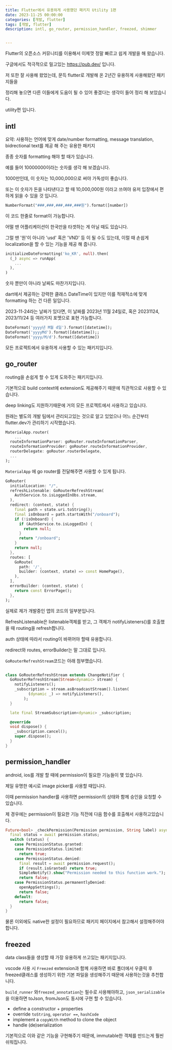 ```yaml
---
title: Flutter에서 유용하게 사용했던 패키지 Utility 1편
date: 2023-11-25 00:00:00
categories: [개발, flutter]
tags: [개발, flutter]
description: intl, go_router, permission_handler, freezed, shimmer


---
```


Flutter의 오픈소스 커뮤니티를 이용해서 이제껏 정말 빠르고 쉽게 개발을 해 왔습니다.

구글에서도 적극적으로 밀고있는 https://pub.dev/ 입니다.

저 또한 잘 사용해 왔었는데, 문득 flutter로 개발해 온 2년간 유용하게 사용해왔던 패키지들을

정리해 놓으면 다른 이들에게 도움이 될 수 있어 좋겠다는 생각이 들어 정리 해 보았습니다.

utility편 입니다.



## intl

요약: 사용하는 언어에 맞게 date/number formatting, message translation, bidrectional text를 제공 해 주는 유용한 패키지

종종 숫자를 formatting 해야 할 때가 있습니다.

예를 들어 10000000이라는 숫자를 생각 해 보겠습니다.

1000만인데, 이 숫자는 10,000,000으로 써야 가독성이 좋습니다.

또는 이 숫자가 돈을 나타낸다고 할 때 10,000,000원 이라고 쓰여야 유저 입장에서 편하게 읽을 수 있을 것 입니다.

```dart
NumberFormat("###,###,###,###,###원").format([number])
```

이 코드 한줄로 format이 가능합니다.



어떨 땐 어플리케이션이 한국만을 타겟하는 게 아닐 때도 있습니다.

그럴 땐 '원'이 아니라 'usd' 혹은 'VND' 등 이 될 수도 있는데, 이럴 때 손쉽게 localization을 할 수 있는 기능을 제공 해 줍니다.

```dart
initializeDateFormatting('ko_KR', null).then(
  (_) async => runApp(
    ...
  ),
)
```



숫자 뿐만이 아니라 날짜도 마찬가지입니다.

dart에서 제공하는 강력한 클래스 DateTime이 있지만 이를 적재적소에 맞게 formatting 하는 건 다른 일입니다.

2023-11-24라는 날짜가 있다면, 이 날짜를 2023년 11월 24일로, 혹은 20231124, 2023/11/24 등 여러가지 포멧으로 표현 가능합니다.

```dart
DateFormat('yyyy년 M월 d일').format([datetime]);
DateFormat('yyyyMd').format([datetime]);;
DateFormat('yyyy/M/d').format([datetime])
```

모든 프로젝트에서 유용하게 사용할 수 있는 패키지입니다.



## go_router

routing을 손쉽게 할 수 있게 도와주는 패키지입니다.

기본적으로 build context에 extension도 제공해주기 때문에 직관적으로 사용할 수 있습니다.

deep linking도 지원하기때문에 거의 모든 프로젝트에서 사용하고 있습니다.

원래는 별도의 개발 팀에서 관리되고있는 것으로 알고 있었으나 어느 순간부터 flutter.dev가 관리하기 시작했습니다.



```dart
MaterialApp.router(
	...
  routeInformationParser: goRouter.routeInformationParser,
  routeInformationProvider: goRouter.routeInformationProvider,
  routerDelegate: goRouter.routerDelegate,
  ...
);
```

`MaterialApp` 에 go router를 전달해주면 사용할 수 있게 됩니다.

```dart
GoRouter(
  initialLocation: "/",
  refreshListenable: GoRouterRefreshStream(
    AuthService.to.isLoggedInObs.stream,
  ),
  redirect: (context, state) {
    final path = state.uri.toString();
    final isOnboard = path.startsWith("/onboard");
    if (!isOnboard) {
      if (AuthService.to.isLoggedIn) {
        return null;
      }
      return "/onboard";
    }
    return null;
  },
  routes: [
    GoRoute(
      path: '/',
      builder: (context, state) => const HomePage(),
    ),
  ],
  errorBuilder: (context, state) {
    return const ErrorPage();
  },
);
```

실제로 제가 개발중인 앱의 코드의 일부분입니다.

RefreshListenable은 listenable객체를 받고, 그 객체가 notifyListeners()를 호출했을 때 routing을 refresh합니다.

auth 상태에 따라서 routing이 바뀌어야 할때 유용합니다.

redirect와 routes, errorBuilder는 말 그대로 입니다.

`GoRouterRefreshStream`코드는 아래 첨부했습니다.

```dart

class GoRouterRefreshStream extends ChangeNotifier {
  GoRouterRefreshStream(Stream<dynamic> stream) {
    notifyListeners();
    _subscription = stream.asBroadcastStream().listen(
          (dynamic _) => notifyListeners(),
        );
  }

  late final StreamSubscription<dynamic> _subscription;

  @override
  void dispose() {
    _subscription.cancel();
    super.dispose();
  }
}

```



## permission_handler

android, ios를 개발 할 때에 permission이 필요한 기능들이 몇 있습니다.

제일 유명한 예시로 image picker를 사용할 때입니다.

이때 permission handler를 사용하면 permission의 상태와 함께 승인을 요청할 수 있습니다.

제 경우에는 permission이 필요한 기능 직전에 다음 함수를 호출해서 사용하고있습니다.

```dart
Future<bool> _checkPermission(Permission permission, String label) async {
  final status = await permission.status;
  switch (status) {
    case PermissionStatus.granted:
    case PermissionStatus.limited:
      return true;
    case PermissionStatus.denied:
      final result = await permission.request();
      if (result.isGranted) return true;
      SimpleNotify().show("Permission needed to this function work.");
      return false;
    case PermissionStatus.permanentlyDenied:
      openAppSettings();
      return false;
    default:
      return false;
  }
}
```

물론 이외에도 native한 설정이 필요하므로 패키지 페이지에서 참고해서 설정해주어야 합니다.



## freezed

data class들을 생성할 때 가장 유용하게 쓰고있는 패키지입니다.

vscode 사용 시 `Freezed` extension과 함께 사용하면 바로 폴더에서 우클릭 후 freezed클래스를 생성하기 위한 기본 파일을 생성해주기 때문에 사용하는것을 추천합니다.

`build_runner` 와`freezed_annotation`는 필수로 사용해야하고,  `json_serializable`을 이용하면 toJson, fromJson도 동시에 구현 할 수 있습니다.

- define a constructor + properties
- override `toString`, `operator ==`, `hashCode`
- implement a `copyWith` method to clone the object
- handle (de)serialization

기본적으로 이와 같은 기능을 구현해주기 때문에, immutable한 객체를 만드는게 훨씬 쉬워집니다.





